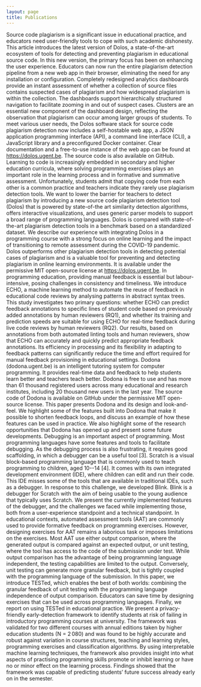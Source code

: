 ```yaml
---
layout: page
title: Publications
---
```


<script setup>
import Publication from '@components/Publication.vue';
import Publications from '@components/Publications.vue';
import PublicationsPage from '@components/PublicationsPage.vue';
</script>

<PublicationsPage>
    <Publications
        title="Publications involving Dolos"
        lead="List of publications directly involving Dolos. If you use Dolos for your own research, please cite these.">
        <Publication
            title="Discovering and exploring cases of educational source code plagiarism with Dolos"
            authors="Rien Maertens, Charlotte Van Petegem, Niko Strijbol, Toon Baeyens, Arne Carla Jacobs, Peter Dawyndt, Bart Mesuere"
            journal="SoftwareX"
            year="2024"
            doi="https://doi.org/10.1016/j.softx.2024.101755"
            image="/images/maertens-2024.png">
            Source code plagiarism is a significant issue in educational practice, and educators need user-friendly tools to cope with such academic dishonesty.
            This article introduces the latest version of Dolos, a state-of-the-art ecosystem of tools for detecting and preventing plagiarism in educational source code.
            In this new version, the primary focus has been on enhancing the user experience.
            Educators can now run the entire plagiarism detection pipeline from a new web app in their browser, eliminating the need for any installation or configuration.
            Completely redesigned analytics dashboards provide an instant assessment of whether a collection of source files contains suspected cases of plagiarism and how widespread plagiarism is within the collection.
            The dashboards support hierarchically structured navigation to facilitate zooming in and out of suspect cases.
            Clusters are an essential new component of the dashboard design, reflecting the observation that plagiarism can occur among larger groups of students.
            To meet various user needs, the Dolos software stack for source code plagiarism detection now includes a self-hostable web app, a JSON application programming interface (API), a command line interface (CLI), a JavaScript library and a preconfigured Docker container.
            Clear documentation and a free-to-use instance of the web app can be found at <a href="https://dolos.ugent.be">https://dolos.ugent.be</a>.
            The source code is also available on GitHub.
        </Publication>
        <Publication
            title="Dolos: Language-agnostic plagiarism detection in source code"
            authors="Rien Maertens, Charlotte Van Petegem, Niko Strijbol, Toon Baeyens, Arne Carla Jacobs, Peter Dawyndt, Bart Mesuere"
            journal="Journal of Computer Assisted Learning"
            year="2022"
            doi="https://doi.org/10.1111/jcal.12662"
            image="/images/maertens-2022.png">
            Learning to code is increasingly embedded in secondary and higher education curricula, where solving programming exercises plays an important role in the learning process and in formative and summative assessment. Unfortunately, students admit that copying code from each other is a common practice and teachers indicate they rarely use plagiarism detection tools.
            We want to lower the barrier for teachers to detect plagiarism by introducing a new source code plagiarism detection tool (Dolos) that is powered by state-of-the art similarity detection algorithms, offers interactive visualizations, and uses generic parser models to support a broad range of programming languages.
            Dolos is compared with state-of-the-art plagiarism detection tools in a benchmark based on a standardized dataset. We describe our experience with integrating Dolos in a programming course with a strong focus on online learning and the impact of transitioning to remote assessment during the COVID-19 pandemic.
            Dolos outperforms other plagiarism detection tools in detecting potential cases of plagiarism and is a valuable tool for preventing and detecting plagiarism in online learning environments. It is available under the permissive MIT open-source license at <a href="https://dolos.ugent.be">https://dolos.ugent.be</a>.
        </Publication>
    </Publications>
    <Publications title="Publications by Team Dodona" lead="Dolos is developed by a larger team focussed around educational technology. Below is a list of articles published by other researchers in our group.">
        <Publication
            title="Mining patterns in syntax trees to automate code reviews of student solutions for programming exercise"
            authors="Charlotte Van Petegem, Kasper Demeyere, Rien Maertens, Niko Strijbol, Bram De Wever, Bart Mesuere, Peter Dawyndt"
            journal="arXiv preprint"
            year="2024"
            doi="https://doi.org/10.48550/arXiv.2405.01579"
            image="/images/vanpetegem-2024.png">
            In programming education, providing manual feedback is essential but labour-intensive, posing challenges in consistency and timeliness. We introduce ECHO, a machine learning method to automate the reuse of feedback in educational code reviews by analysing patterns in abstract syntax trees. This study investigates two primary questions: whether ECHO can predict feedback annotations to specific lines of student code based on previously added annotations by human reviewers (RQ1), and whether its training and prediction speeds are suitable for using ECHO for real-time feedback during live code reviews by human reviewers (RQ2). Our results, based on annotations from both automated linting tools and human reviewers, show that ECHO can accurately and quickly predict appropriate feedback annotations. Its efficiency in processing and its flexibility in adapting to feedback patterns can significantly reduce the time and effort required for manual feedback provisioning in educational settings. 
        </Publication>
        <Publication
            title="Dodona: Learn to code with a virtual co-teacher that supports active learning"
            authors="Charlotte Van Petegem, Rien Maertens, Niko Strijbol, Jorg Van Renterghem, Felix Van der Jeugt, Bram De Wever, Peter Dawyndt, Bart Mesuere"
            journal="SoftwareX"
            year="2023"
            doi="http://doi.org/10.1016/j.softx.2023.101578"
            image="/images/vanpetegem-2023.png">
          Dodona (dodona.ugent.be) is an intelligent tutoring system for computer programming. It provides real-time data and feedback to help students learn better and teachers teach better. Dodona is free to use and has more than 61 thousand registered users across many educational and research institutes, including 20 thousand new users in the last year. The source code of Dodona is available on GitHub under the permissive MIT open-source license. This paper presents Dodona and its design and look-and-feel. We highlight some of the features built into Dodona that make it possible to shorten feedback loops, and discuss an example of how these features can be used in practice. We also highlight some of the research opportunities that Dodona has opened up and present some future developments.
        </Publication>
        <Publication
            title="Blink: An Educational Software Debugger for Scratch"
            journal="Proceedings of the 2023 Conference on Innovation and Technology in Computer Science Education"
            authors="Niko Strijbol, Christophe Scholliers, Peter Dawyndt"
            year="2023"
            doi="https://doi.org/10.1145/3587103.3594189"
            image="/images/strijbol-2023.png">
        Debugging is an important aspect of programming. Most programming languages have some features and tools to facilitate debugging. As the debugging process is also frustrating, it requires good scaffolding, in which a debugger can be a useful tool [3]. Scratch is a visual block-based programming language that is commonly used to teach programming to children, aged 10--14 [4]. It comes with its own integrated development environment (IDE), where children can edit and run their code. This IDE misses some of the tools that are available in traditional IDEs, such as a debugger. In response to this challenge, we developed Blink. Blink is a debugger for Scratch with the aim of being usable to the young audience that typically uses Scratch. We present the currently implemented features of the debugger, and the challenges we faced while implementing those, both from a user-experience standpoint and a technical standpoint.
        </Publication>
        <Publication
            title="TESTed — An educational testing framework with language-agnostic test suites for programming exercises"
            authors="Niko Strijbol, Charlotte Van Petegem, Rien Maertens, Boris Sels, Christophe Scholliers, Peter Dawyndt, Bart Mesuere"
            journal="SoftwareX"
            year="2022"
            doi="https://doi.org/10.1016/j.softx.2023.101404"
            image="/images/strijbol-2022.png">
        In educational contexts, automated assessment tools (AAT) are commonly used to provide formative feedback on programming exercises. However, designing exercises for AAT remains a laborious task or imposes limitations on the exercises. Most AAT use either output comparison, where the generated output is compared against an expected output, or unit testing, where the tool has access to the code of the submission under test. While output comparison has the advantage of being programming language independent, the testing capabilities are limited to the output. Conversely, unit testing can generate more granular feedback, but is tightly coupled with the programming language of the submission. In this paper, we introduce TESTed, which enables the best of both worlds: combining the granular feedback of unit testing with the programming language independence of output comparison. Educators can save time by designing exercises that can be used across programming languages. Finally, we report on using TESTed in educational practice.
        </Publication>
        <Publication
            title="Pass/fail prediction in programming courses"
            authors="Charlotte Van Petegem, Louise Deconinck, Dieter Mourisse, Rien Maertens, Niko Strijbol, Bart Dhoedt, Bram De Wever, Peter Dawyndt, Bart Mesuere"
            journal="Journal of Educational Computing Research"
            year="2022"
            doi="https://doi.org/10.1177/07356331221085595"
            image="/images/vanpetegem-2022.png">
        We present a privacy-friendly early-detection framework to identify students at risk of failing in introductory programming courses at university. The framework was validated for two different courses with annual editions taken by higher education students (N = 2 080) and was found to be highly accurate and robust against variation in course structures, teaching and learning styles, programming exercises and classification algorithms. By using interpretable machine learning techniques, the framework also provides insight into what aspects of practising programming skills promote or inhibit learning or have no or minor effect on the learning process. Findings showed that the framework was capable of predicting students’ future success already early on in the semester.
        </Publication>
    </Publications>
</PublicationsPage>


